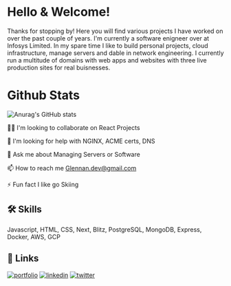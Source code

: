 # Hello & Welcome! 

Thanks for stopping by! Here you will find various projects I have worked on over the past couple of years. I'm currently a software enigneer over at Infosys Limited. In my spare time I like to build personal projects, cloud infrastructure, manage servers and dable in network engineering. I currently run a multitude of domains with web apps and websites with three live production sites for real buisnesses. 

# Github Stats

![Anurag's GitHub stats](https://github-readme-stats.vercel.app/api?username=glennanj1&show_icons=true&theme=radical)


👯‍♀️ I'm looking to collaborate on React Projects

🤔 I'm looking for help with NGINX, ACME certs, DNS

💬 Ask me about Managing Servers or Software

📫 How to reach me Glennan.dev@gmail.com

⚡️ Fun fact I like go Skiing


## 🛠 Skills
Javascript, HTML, CSS, Next, Blitz, PostgreSQL, MongoDB, Express, Docker, AWS, GCP

## 🔗 Links
[![portfolio](https://img.shields.io/badge/my_portfolio-000?style=for-the-badge&logo=ko-fi&logoColor=white)](https://glennan.netlify.app/)
[![linkedin](https://img.shields.io/badge/linkedin-0A66C2?style=for-the-badge&logo=linkedin&logoColor=white)](https://https://www.linkedin.com/in/glennan/)
[![twitter](https://img.shields.io/badge/twitter-1DA1F2?style=for-the-badge&logo=twitter&logoColor=white)](https://twitter.com/glennan_dev/)
